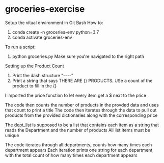 # groceries-exercise
Setup the vitual environment in Git Bash
How to:
1. conda create -n groceries-env python=3.7
2. conda activate groceries-env

To run a script:
1. python groceries.py 
    Make sure you're navigated to the right path

Setting up the Product Count
1. Print the dash structure "----"
2. Print a string that says THERE ARE {} PRODUCTS.
    USe a count of the product to fill in the {}

 I imported the price function to let every item get a $ next to the price

The code then counts the number of products in the provded data and uses that count to print a title
The code then iterates through the data to pull out products from the provided dictionaries along with the corresponding price

The dept_list is supposed to be a list that contains each item as a string that reads the Department and the number of products
All list items must be unique

The code iterates through all departments, counts how many times each department appears
Each iteration prints one string for each department, with the total count of how many times each department appears